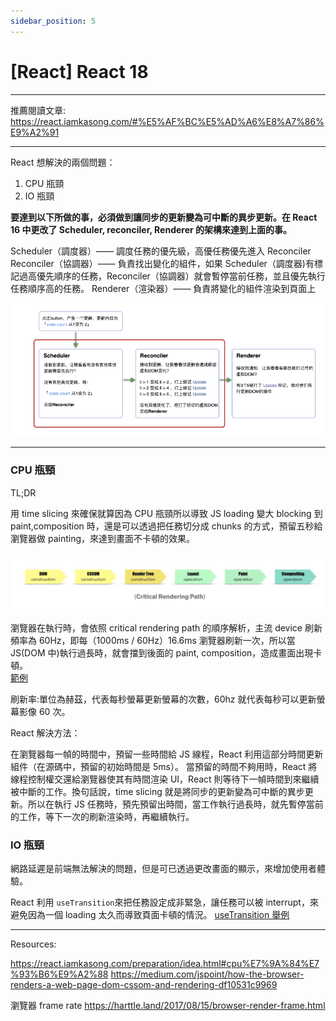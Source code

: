 ```yaml
---
sidebar_position: 5
---
```


# [React] React 18

---

推薦閱讀文章:  
https://react.iamkasong.com/#%E5%AF%BC%E5%AD%A6%E8%A7%86%E9%A2%91

---

React 想解決的兩個問題：

1. CPU 瓶頸
2. IO 瓶頸

**要達到以下所做的事，必須做到讓同步的更新變為可中斷的異步更新。在 React 16 中更改了 Scheduler, reconciler, Renderer 的架構來達到上面的事。**

Scheduler（調度器）—— 調度任務的優先級，高優任務優先進入 Reconciler
Reconciler（協調器）—— 負責找出變化的組件，如果 Scheduler（調度器)有標記過高優先順序的任務，Reconciler（協調器）就會暫停當前任務，並且優先執行任務順序高的任務。
Renderer（渲染器）—— 負責將變化的組件渲染到頁面上

![Scheduler](./Img/reconciler.png)

---

### CPU 瓶頸

TL;DR

用 time slicing 來確保就算因為 CPU 瓶頸所以導致 JS loading 變大 blocking 到 paint,composition 時，還是可以透過把任務切分成 chunks 的方式，預留五秒給瀏覽器做 painting，來達到畫面不卡頓的效果。

![criticalRenderingPath](./Img/CRP.png)

瀏覽器在執行時，會依照 critical rendering path 的順序解析，主流 device 刷新頻率為 60Hz，即每（1000ms / 60Hz）16.6ms 瀏覽器刷新一次，所以當 JS(DOM 中)執行過長時，就會擋到後面的 paint, composition，造成畫面出現卡頓。  
[範例](https://harttle.land/2017/08/15/browser-render-frame.html)

刷新率:單位為赫茲，代表每秒螢幕更新螢幕的次數，60hz 就代表每秒可以更新螢幕影像 60 次。

React 解決方法：

在瀏覽器每一幀的時間中，預留一些時間給 JS 線程，React 利用這部分時間更新組件（在源碼中，預留的初始時間是 5ms）。
當預留的時間不夠用時，React 將線程控制權交還給瀏覽器使其有時間渲染 UI，React 則等待下一幀時間到來繼續被中斷的工作。換句話說，time slicing 就是將同步的更新變為可中斷的異步更新。所以在執行 JS 任務時，預先預留出時間，當工作執行過長時，就先暫停當前的工作，等下一次的刷新渲染時，再繼續執行。

### IO 瓶頸

網路延遲是前端無法解決的問題，但是可已透過更改畫面的顯示，來增加使用者體驗。

React 利用 `useTransition`來把任務設定成非緊急，讓任務可以被 interrupt，來避免因為一個 loading 太久而導致頁面卡頓的情況。
[useTransition 舉例](https://beta.reactjs.org/apis/react/useTransition)

---

Resources:

https://react.iamkasong.com/preparation/idea.html#cpu%E7%9A%84%E7%93%B6%E9%A2%88
https://medium.com/jspoint/how-the-browser-renders-a-web-page-dom-cssom-and-rendering-df10531c9969

瀏覽器 frame rate
https://harttle.land/2017/08/15/browser-render-frame.html
